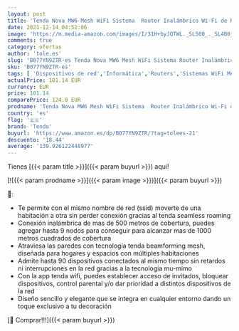 ```yaml
---
layout: post
title: 'Tenda Nova MW6 Mesh WiFi Sistema  Router Inalámbrico Wi-Fi de Red en Malla  AC1200 Dual-Band hasta 500㎡  2 Puertos Gigabit  Mu-MIMO  Parental Control  Funciona con Alexa  3Pack'
date: 2021-12-14 04:52:06
image: 'https://m.media-amazon.com/images/I/31H+byJQTWL._SL500_._SL400_.jpg'
comments: true
category: ofertas
author: 'tole.es'
slug: 'B077YN9ZTR-es Tenda Nova MW6 Mesh WiFi Sistema Router Inalámbrico Wi-Fi...'
sku: 'B077YN9ZTR-es'
tags: [ 'Dispositivos de red','Informática','Routers','Sistemas WiFi Mesh','alexa','tenda', ]
actualPrice: 101.14 EUR
currency: EUR
price: 101.14
comparePrice: 124.0 EUR
prodname: 'Tenda Nova MW6 Mesh WiFi Sistema  Router Inalámbrico Wi-Fi de Red en Malla  AC1200 Dual-Band hasta 500㎡  2 Puertos Gigabit  Mu-MIMO  Parental Control  Funciona con Alexa  3Pack'
country: 'es'
flag: '🇪🇸'
brand: 'Tenda'
buyurl: 'https://www.amazon.es/dp/B077YN9ZTR/?tag=tolees-21'
descuento: '18.44'
average: '139.926122448977'
---
```


Tienes [{{< param title >}}]({{< param buyurl >}}) aqui!

[![{{< param prodname >}}]({{< param image >}})]({{< param buyurl >}})

🔎:

- Te permite con el mismo nombre de red (ssid) moverte de una habitación a otra sin perder conexión gracias al tenda seamless roaming
- Conexión inalámbrica de mas de 500 metros de cobertura, puedes agregar hasta 9 nodos para conseguir para alcanzar mas de 1000 metros cuadrados de cobertura
- Atraviesa las paredes con tecnología tenda beamforming mesh, diseñada para hogares y espacios con múltiples habitaciones
- Admite hasta 90 dispositivos conectados al mismo tiempo sin retardos ni interrupciones en la red gracias a la tecnología mu-mimo
- Con la app tenda wifi, puedes establecer acceso de invitados, bloquear dispositivos, control parental y/o dar prioridad a distintos dispositivos de la red
- Diseño sencillo y elegante que se integra en cualquier entorno dando un toque exclusivo a tu decoración

[🛒 Comprar!!!]({{< param buyurl >}})

